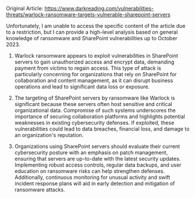 Original Article: https://www.darkreading.com/vulnerabilities-threats/warlock-ransomware-targets-vulnerable-sharepoint-servers

Unfortunately, I am unable to access the specific content of the article due to a restriction, but I can provide a high-level analysis based on general knowledge of ransomware and SharePoint vulnerabilities up to October 2023.

1) Warlock ransomware appears to exploit vulnerabilities in SharePoint servers to gain unauthorized access and encrypt data, demanding payment from victims to regain access. This type of attack is particularly concerning for organizations that rely on SharePoint for collaboration and content management, as it can disrupt business operations and lead to significant data loss or exposure.

2) The targeting of SharePoint servers by ransomware like Warlock is significant because these servers often host sensitive and critical organizational data. Compromise of such systems underscores the importance of securing collaboration platforms and highlights potential weaknesses in existing cybersecurity defenses. If exploited, these vulnerabilities could lead to data breaches, financial loss, and damage to an organization's reputation.

3) Organizations using SharePoint servers should evaluate their current cybersecurity posture with an emphasis on patch management, ensuring that servers are up-to-date with the latest security updates. Implementing robust access controls, regular data backups, and user education on ransomware risks can help strengthen defenses. Additionally, continuous monitoring for unusual activity and swift incident response plans will aid in early detection and mitigation of ransomware attacks.